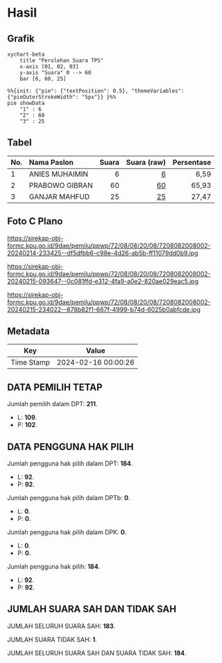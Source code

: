 # Hasil

## Grafik

```mermaid
xychart-beta
    title "Perolehan Suara TPS"
    x-axis [01, 02, 03]
    y-axis "Suara" 0 --> 60
    bar [6, 60, 25]
```

```mermaid
%%{init: {"pie": {"textPosition": 0.5}, "themeVariables": {"pieOuterStrokeWidth": "5px"}} }%%
pie showData
    "1" : 6
    "2" : 60
    "3" : 25
```

## Tabel

| No. | Nama Paslon    | Suara | Suara (raw) | Persentase |
|:--- |:-------------- | -----:| -----------:| ----------:|
| 1   | ANIES MUHAIMIN | 6     | [6][p-1]    | 6,59       |
| 2   | PRABOWO GIBRAN | 60    | [60][p-2]   | 65,93      |
| 3   | GANJAR MAHFUD  | 25    | [25][p-3]   | 27,47      |


[p-1]: https://github.com/gigit-pemilu/pemilu-2024-72-sulawesi-tengah/blob/main/pilpres/hitung-suara/sub/72-sulawesi-tengah/sub/08-parigi-moutong/sub/08-kasimbar/sub/2008-tovalo/sub/002-tps/sub/paslon-1.txt
[p-2]: https://github.com/gigit-pemilu/pemilu-2024-72-sulawesi-tengah/blob/main/pilpres/hitung-suara/sub/72-sulawesi-tengah/sub/08-parigi-moutong/sub/08-kasimbar/sub/2008-tovalo/sub/002-tps/sub/paslon-2.txt
[p-3]: https://github.com/gigit-pemilu/pemilu-2024-72-sulawesi-tengah/blob/main/pilpres/hitung-suara/sub/72-sulawesi-tengah/sub/08-parigi-moutong/sub/08-kasimbar/sub/2008-tovalo/sub/002-tps/sub/paslon-3.txt

## Foto C Plano

https://sirekap-obj-formc.kpu.go.id/9dae/pemilu/ppwp/72/08/08/20/08/7208082008002-20240214-233425--df5dfbb6-c98e-4d26-ab5b-ff11079dd0b9.jpg

https://sirekap-obj-formc.kpu.go.id/9dae/pemilu/ppwp/72/08/08/20/08/7208082008002-20240215-093647--0c081ffd-e312-4fa9-a0e2-820ae029eac5.jpg

https://sirekap-obj-formc.kpu.go.id/9dae/pemilu/ppwp/72/08/08/20/08/7208082008002-20240215-234022--878b82f1-667f-4999-b74d-6025b0abfcde.jpg


## Metadata

| Key        | Value               |
| ---------- | ------------------- |
| Time Stamp | 2024-02-16 00:00:26 |


## DATA PEMILIH TETAP

Jumlah pemilih dalam DPT: **211**.
 * L: **109**.
 * P: **102**.

## DATA PENGGUNA HAK PILIH

Jumlah pengguna hak pilih dalam DPT: **184**.
 * L: **92**.
 * P: **92**.

Jumlah pengguna hak pilih dalam DPTb: **0**.
 * L: **0**.
 * P: **0**.

Jumlah pengguna hak pilih dalam DPK: **0**.
 * L: **0**.
 * P: **0**.

Jumlah pengguna hak pilih: **184**.
 * L: **92**.
 * P: **92**.

## JUMLAH SUARA SAH DAN TIDAK SAH

JUMLAH SELURUH SUARA SAH: **183**.

JUMLAH SUARA TIDAK SAH: **1**.

JUMLAH SELURUH SUARA SAH DAN SUARA TIDAK SAH: **184**.


